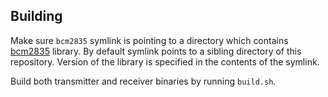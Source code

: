 ## Building

Make sure `bcm2835` symlink is pointing to a directory which contains [bcm2835](http://www.airspayce.com/mikem/bcm2835/) library. By default symlink points to a sibling directory of this repository. Version of the library is specified in the contents of the symlink.

Build both transmitter and receiver binaries by running `build.sh`.
